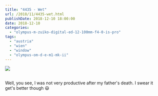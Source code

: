 ```yaml
---
title: "4435 - Wet"
url: /2018/11/4435-wet.html
publishDate: 2018-12-10 18:00:00
date: 2018-12-10
categories: 
  - "olympus-m-zuiko-digital-ed-12-100mm-f4-0-is-pro"
tags: 
  - "austria"
  - "wien"
  - "window"
  - "olympus-om-d-e-m1-mk-ii"
---
```

<div class="container">
<div class="center"><a target="_blank" href="https://d25zfm9zpd7gm5.cloudfront.net/1200x1200/2017/20170921_082022_lr.jpg"><img class="webfeedsFeaturedVisual" src="https://d25zfm9zpd7gm5.cloudfront.net/0600x0600/2017/20170921_082022_lr.jpg" /></a></div>
</div>
<br />

Well, you see, I was not very productive after my father's death. I
swear it get's better though :smiley: